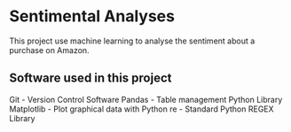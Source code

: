 # Sentimental Analyses

This project use machine learning to analyse the sentiment about a purchase on Amazon.

## Software used in this project

Git - Version Control Software
Pandas - Table management Python Library
Matplotlib - Plot graphical data with Python
re - Standard Python REGEX Library

